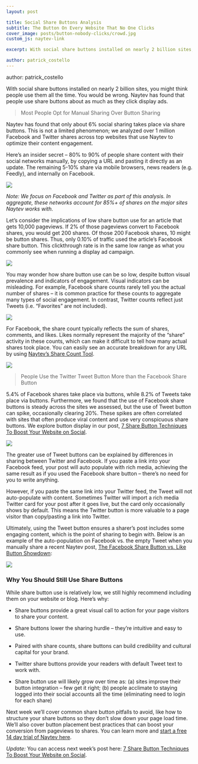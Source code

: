 ```yaml
---
layout: post

title: Social Share Buttons Analysis
subtitle: The Button On Every Website That No One Clicks
cover_image: posts/button-nobody-clicks/crowd.jpg
custom_js: naytev-link

excerpt: With social share buttons installed on nearly 2 billion sites, you might think people use them all the time. You would be wrong. Naytev has found that people use share buttons about as much as they click display ads.

author: patrick_costello
---
```


author: patrick_costello


With social share buttons installed on nearly 2 billion sites, you might think people use them all the time. You would be wrong. Naytev has found that people use share buttons about as much as they click display ads.

> Most People Opt for Manual Sharing Over Button Sharing

Naytev has found that only about 6% social sharing takes place via share buttons. This is not a limited phenomenon; we analyzed over 1 million Facebook and Twitter shares across top websites that use Naytev to optimize their content engagement.

Here’s an insider secret – 80% to 90% of people share content with their social networks manually, by copying a URL and pasting it directly as an update. The remaining 5-10% share via mobile browsers, news readers (e.g. Feedly), and internally on Facebook.

<div class="full zoomable"><img src="/images/posts/button-nobody-clicks/sixpercent.png"></div>

_Note: We focus on Facebook and Twitter as part of this analysis. In aggregate, these networks account for 85%+ of shares on the major sites Naytev works with._

Let’s consider the implications of low share button use for an article that gets 10,000 pageviews. If 2% of those pageviews convert to Facebook shares, you would get 200 shares. Of those 200 Facebook shares, 10 might be button shares. Thus, only 0.10% of traffic used the article’s Facebook share button. This clickthrough rate is in the same low range as what you commonly see when running a display ad campaign.

<div class="full zoomable"><img src="/images/posts/button-nobody-clicks/website.png"></div>

You may wonder how share button use can be so low, despite button visual prevalence and indicators of engagement. Visual indicators can be misleading. For example, Facebook share counts rarely tell you the actual number of shares – it is common practice for these counts to aggregate many types of social engagement. In contrast, Twitter counts reflect just Tweets (i.e. “Favorites” are not included).

<div class="full zoomable"><img src="/images/posts/button-nobody-clicks/buttons.png"></div>

For Facebook, the share count typically reflects the sum of shares, comments, and likes. Likes normally represent the majority of the “share” activity in these counts, which can make it difficult to tell how many actual shares took place. You can easily see an accurate breakdown for any URL by using [Naytev’s Share Count Tool](http://www.naytev.com/tools/share-count).

<div class="full zoomable"><img src="/images/posts/button-nobody-clicks/tool.png"></div>

> People Use the Twitter Tweet Button More than the Facebook Share Button

5.4% of Facebook shares take place via buttons, while 8.2% of Tweets take place via buttons. Furthermore, we found that the use of Facebook share buttons is steady across the sites we assessed, but  the use of Tweet button can spike, occasionally clearing 20%. These spikes are often correlated with sites that often produce viral content and use very conspicuous share buttons. We explore button display in our post, [7 Share Button Techniques To Boost Your Website on Social](http://blog.naytev.com/7-share-button-techniques-boost-website-social/).

<div class="full zoomable"><img src="/images/posts/button-nobody-clicks/twitter.png"></div>

The greater use of Tweet buttons can be explained by differences in sharing between Twitter and Facebook. If you paste a link into your Facebook feed, your post will auto populate with rich media, achieving the same result as if you used the Facebook share button – there’s no need for you to write anything.

However, if you paste the same link into your Twitter feed, the Tweet will not auto-populate with content. Sometimes Twitter will import a rich media Twitter card for your post after it goes live, but the card only occasionally shows by default. This means the Twitter button is more valuable to a page visitor than copy/pasting a link into Twitter.

Ultimately, using the Tweet button ensures a sharer’s post includes some engaging content, which is the point of sharing to begin with. Below is an example of the auto-population on Facebook vs. the empty Tweet when you manually share a recent Naytev post, [The Facebook Share Button vs. Like Button Showdown](http://blog.naytev.com/facebook-share-button-vs-like-button-showdown):

<div class="full zoomable"><img src="/images/posts/button-nobody-clicks/richmedia.png"></div>

### Why You Should Still Use Share Buttons

While share button use is relatively low, we still highly recommend including them on your website or blog. Here’s why:

* Share buttons provide a great visual call to action for your page visitors to share your content.

* Share buttons lower the sharing hurdle – they’re intuitive and easy to use.

* Paired with share counts, share buttons can build credibility and cultural capital for your brand.

* Twitter share buttons provide your readers with default Tweet text to work with.

* Share button use will likely grow over time as: (a) sites improve their button integration – few get it right; (b) people acclimate to staying logged into their social accounts all the time (eliminating need to login for each share)

Next week we’ll cover common share button pitfalls to avoid, like how to structure your share buttons so they don’t slow down your page load time. We’ll also cover button placement best practices that can boost your conversion from pageviews to shares. You can learn more and <a href="https://www.naytev.com/signup" class="naytev-sponsored-link">start a free 14 day trial of Naytev here</a>.


_Update:_ You can access next week’s post here: [7 Share Button Techniques To Boost Your Website on Social](http://blog.naytev.com/7-share-button-techniques-boost-website-social/).